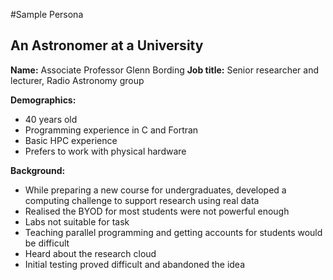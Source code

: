 #Sample Persona


## An Astronomer at a University

**Name:**     Associate Professor Glenn Bording
**Job title:**     Senior researcher and lecturer, Radio Astronomy group

**Demographics:**

* 40 years old
* Programming experience in C and Fortran
* Basic HPC experience
* Prefers to work with physical hardware

**Background:**

* While preparing a new course for undergraduates, developed a computing challenge to support research using real data
* Realised the BYOD for most students were not powerful enough
* Labs not suitable for task
* Teaching parallel programming and getting accounts for students would be difficult
* Heard about the research cloud
* Initial testing proved difficult and abandoned the idea
